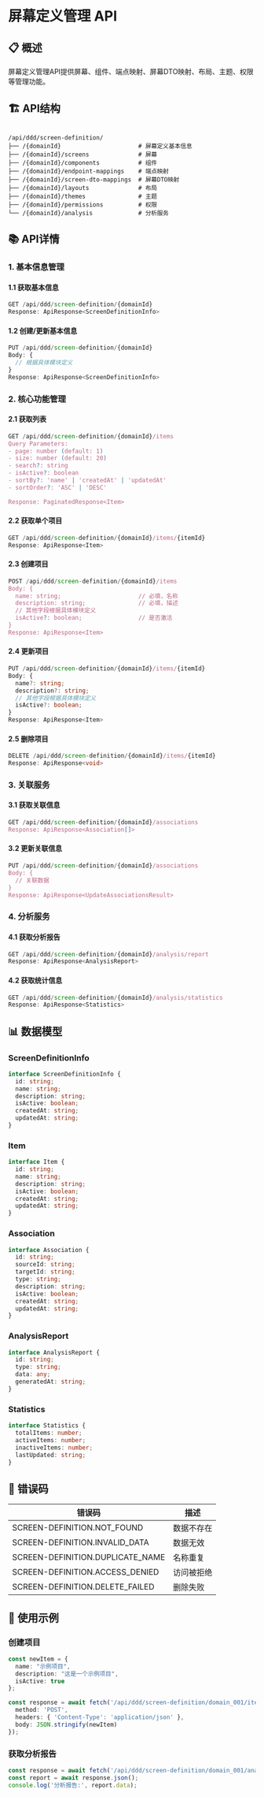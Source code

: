 # 屏幕定义管理 API

## 📋 概述

屏幕定义管理API提供屏幕、组件、端点映射、屏幕DTO映射、布局、主题、权限等管理功能。

## 🏗️ API结构

```

/api/ddd/screen-definition/
├── /{domainId}                      # 屏幕定义基本信息
├── /{domainId}/screens              # 屏幕
├── /{domainId}/components           # 组件
├── /{domainId}/endpoint-mappings    # 端点映射
├── /{domainId}/screen-dto-mappings  # 屏幕DTO映射
├── /{domainId}/layouts              # 布局
├── /{domainId}/themes               # 主题
├── /{domainId}/permissions          # 权限
└── /{domainId}/analysis             # 分析服务
```

## 📚 API详情

### 1. 基本信息管理

#### 1.1 获取基本信息
```typescript
GET /api/ddd/screen-definition/{domainId}
Response: ApiResponse<ScreenDefinitionInfo>
```

#### 1.2 创建/更新基本信息
```typescript
PUT /api/ddd/screen-definition/{domainId}
Body: {
  // 根据具体模块定义
}
Response: ApiResponse<ScreenDefinitionInfo>
```

### 2. 核心功能管理

#### 2.1 获取列表
```typescript
GET /api/ddd/screen-definition/{domainId}/items
Query Parameters:
- page: number (default: 1)
- size: number (default: 20)
- search?: string
- isActive?: boolean
- sortBy?: 'name' | 'createdAt' | 'updatedAt'
- sortOrder?: 'ASC' | 'DESC'

Response: PaginatedResponse<Item>
```

#### 2.2 获取单个项目
```typescript
GET /api/ddd/screen-definition/{domainId}/items/{itemId}
Response: ApiResponse<Item>
```

#### 2.3 创建项目
```typescript
POST /api/ddd/screen-definition/{domainId}/items
Body: {
  name: string;                      // 必填，名称
  description: string;               // 必填，描述
  // 其他字段根据具体模块定义
  isActive?: boolean;                // 是否激活
}
Response: ApiResponse<Item>
```

#### 2.4 更新项目
```typescript
PUT /api/ddd/screen-definition/{domainId}/items/{itemId}
Body: {
  name?: string;
  description?: string;
  // 其他字段根据具体模块定义
  isActive?: boolean;
}
Response: ApiResponse<Item>
```

#### 2.5 删除项目
```typescript
DELETE /api/ddd/screen-definition/{domainId}/items/{itemId}
Response: ApiResponse<void>
```

### 3. 关联服务

#### 3.1 获取关联信息
```typescript
GET /api/ddd/screen-definition/{domainId}/associations
Response: ApiResponse<Association[]>
```

#### 3.2 更新关联信息
```typescript
PUT /api/ddd/screen-definition/{domainId}/associations
Body: {
  // 关联数据
}
Response: ApiResponse<UpdateAssociationsResult>
```

### 4. 分析服务

#### 4.1 获取分析报告
```typescript
GET /api/ddd/screen-definition/{domainId}/analysis/report
Response: ApiResponse<AnalysisReport>
```

#### 4.2 获取统计信息
```typescript
GET /api/ddd/screen-definition/{domainId}/analysis/statistics
Response: ApiResponse<Statistics>
```

## 📊 数据模型

### ScreenDefinitionInfo
```typescript
interface ScreenDefinitionInfo {
  id: string;
  name: string;
  description: string;
  isActive: boolean;
  createdAt: string;
  updatedAt: string;
}
```

### Item
```typescript
interface Item {
  id: string;
  name: string;
  description: string;
  isActive: boolean;
  createdAt: string;
  updatedAt: string;
}
```

### Association
```typescript
interface Association {
  id: string;
  sourceId: string;
  targetId: string;
  type: string;
  description: string;
  isActive: boolean;
  createdAt: string;
  updatedAt: string;
}
```

### AnalysisReport
```typescript
interface AnalysisReport {
  id: string;
  type: string;
  data: any;
  generatedAt: string;
}
```

### Statistics
```typescript
interface Statistics {
  totalItems: number;
  activeItems: number;
  inactiveItems: number;
  lastUpdated: string;
}
```

## 🔧 错误码

| 错误码 | 描述 |
|--------|------|
| SCREEN-DEFINITION.NOT_FOUND | 数据不存在 |
| SCREEN-DEFINITION.INVALID_DATA | 数据无效 |
| SCREEN-DEFINITION.DUPLICATE_NAME | 名称重复 |
| SCREEN-DEFINITION.ACCESS_DENIED | 访问被拒绝 |
| SCREEN-DEFINITION.DELETE_FAILED | 删除失败 |

## 📖 使用示例

### 创建项目
```typescript
const newItem = {
  name: "示例项目",
  description: "这是一个示例项目",
  isActive: true
};

const response = await fetch('/api/ddd/screen-definition/domain_001/items', {
  method: 'POST',
  headers: { 'Content-Type': 'application/json' },
  body: JSON.stringify(newItem)
});
```

### 获取分析报告
```typescript
const response = await fetch('/api/ddd/screen-definition/domain_001/analysis/report');
const report = await response.json();
console.log('分析报告:', report.data);
```
